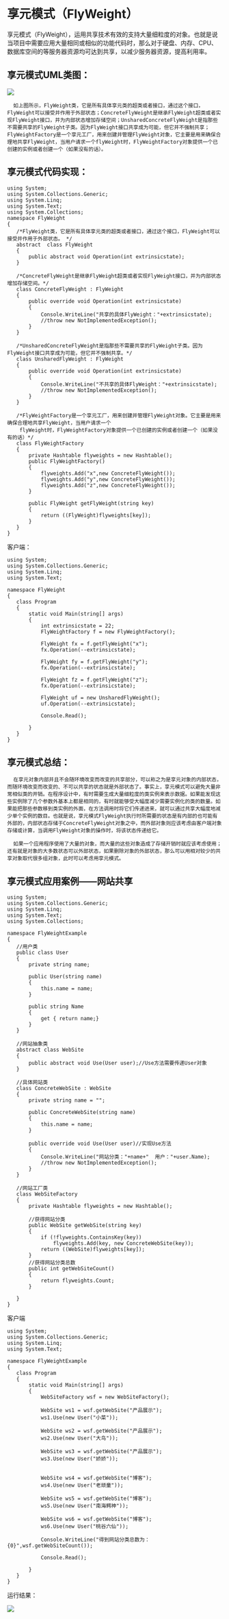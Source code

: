 # 享元模式（FlyWeight）
享元模式（FlyWeight），运用共享技术有效的支持大量细粒度的对象。也就是说当项目中需要应用大量相同或相似的功能代码时，那么对于硬盘、内存、CPU、数据库空间的等服务器资源均可达到共享，以减少服务器资源，提高利用率。

## 享元模式UML类图：

![](img/a004_001.png)

      如上图所示，FlyWeight类，它是所有具体享元类的超类或者接口，通过这个接口，FlyWeight可以接受并作用于外部状态；ConcreteFlyWeight是继承FlyWeight超类或者实现FlyWeight接口，并为内部状态增加存储空间；UnsharedConcreteFlyWeight是指那些不需要共享的FlyWeight子类。因为FlyWeight接口共享成为可能，但它并不强制共享；FlyWeightFactory是一个享元工厂，用来创建并管理FlyWeight对象，它主要是用来确保合理地共享FlyWeight，当用户请求一个flyWeight时，FlyWeightFactory对象提供一个已创建的实例或者创建一个（如果没有的话）。



## 享元模式代码实现：

```
using System;
using System.Collections.Generic;
using System.Linq;
using System.Text;
using System.Collections;
namespace FlyWeight
{
   /*FlyWeight类，它是所有具体享元类的超类或者接口，通过这个接口，FlyWeight可以接受并作用于外部状态。 */
   abstract  class FlyWeight
   {
       public abstract void Operation(int extrinsicstate);
   }

   /*ConcreteFlyWeight是继承FlyWeight超类或者实现FlyWeight接口，并为内部状态增加存储空间。*/
   class ConcreteFlyWeight : FlyWeight
   {
       public override void Operation(int extrinsicstate)
       {
           Console.WriteLine("共享的具体FlyWeight："+extrinsicstate);
           //throw new NotImplementedException();
       }
   }

   /*UnsharedConcreteFlyWeight是指那些不需要共享的FlyWeight子类。因为FlyWeight接口共享成为可能，但它并不强制共享。*/
   class UnsharedFlyWeight : FlyWeight
   {
       public override void Operation(int extrinsicstate)
       {
           Console.WriteLine("不共享的具体FlyWeight："+extrinsicstate);
           //throw new NotImplementedException();
       }
   }

   /*FlyWeightFactory是一个享元工厂，用来创建并管理FlyWeight对象。它主要是用来确保合理地共享FlyWeight，当用户请求一个
    flyWeight时，FlyWeightFactory对象提供一个已创建的实例或者创建一个（如果没有的话）*/
   class FlyWeightFactory
   {
       private Hashtable flyweights = new Hashtable();
       public FlyWeightFactory()
       {
           flyweights.Add("x",new ConcreteFlyWeight());
           flyweights.Add("y",new ConcreteFlyWeight());
           flyweights.Add("z",new ConcreteFlyWeight());
       }

       public FlyWeight getFlyWeight(string key)
       {
           return ((FlyWeight)flyweights[key]);
       }
   }
}
```
客户端：

```
using System;
using System.Collections.Generic;
using System.Linq;
using System.Text;

namespace FlyWeight
{
   class Program
   {
       static void Main(string[] args)
       {
           int extrinsicstate = 22;
           FlyWeightFactory f = new FlyWeightFactory();

           FlyWeight fx = f.getFlyWeight("x");
           fx.Operation(--extrinsicstate);

           FlyWeight fy = f.getFlyWeight("y");
           fx.Operation(--extrinsicstate);

           FlyWeight fz = f.getFlyWeight("z");
           fx.Operation(--extrinsicstate);

           FlyWeight uf = new UnsharedFlyWeight();
           uf.Operation(--extrinsicstate);

           Console.Read();

       }
   }
}
```

## 享元模式总结：

      在享元对象内部并且不会随环境改变而改变的共享部分，可以称之为是享元对象的内部状态，而随环境改变而改变的、不可以共享的状态就是外部状态了。事实上，享元模式可以避免大量非常相似类的开销。在程序设计中，有时需要生成大量细粒度的类实例来表示数据。如果能发现这些实例除了几个参数外基本上都是相同的，有时就能够受大幅度减少需要实例化的类的数量。如果能把那些参数移到类实例的外面，在方法调用时将它们传递进来，就可以通过共享大幅度地减少单个实例的数目。也就是说，享元模式FlyWeight执行时所需要的状态是有内部的也可能有外部的，内部状态存储于ConcreteFlyWeight对象之中，而外部对象则应该考虑由客户端对象存储或计算，当调用FlyWeight对象的操作时，将该状态传递给它。

      如果一个应用程序使用了大量的对象，而大量的这些对象造成了存储开销时就应该考虑使用；还有就是对象的大多数状态可以外部状态，如果删除对象的外部状态，那么可以用相对较少的共享对象取代很多组对象，此时可以考虑用享元模式。



## 享元模式应用案例——网站共享

```
using System;
using System.Collections.Generic;
using System.Linq;
using System.Text;
using System.Collections;

namespace FlyWeightExample
{
   //用户类
   public class User
   {
       private string name;

       public User(string name)
       {
           this.name = name;
       }

       public string Name
       {
           get { return name;}
       }
   }

   //网站抽象类
   abstract class WebSite
   {
       public abstract void Use(User user);//Use方法需要传递User对象
   }

   //具体网站类
   class ConcreteWebSite : WebSite
   {
       private string name = "";

       public ConcreteWebSite(string name)
       {
           this.name = name;
       }

       public override void Use(User user)//实现Use方法
       {
           Console.WriteLine("网站分类："+name+"  用户："+user.Name);
           //throw new NotImplementedException();
       }
   }

   //网站工厂类
   class WebSiteFactory
   {
       private Hashtable flyweights = new Hashtable();

       //获得网站分类
       public WebSite getWebSite(string key)
       {
           if (!flyweights.ContainsKey(key))
               flyweights.Add(key, new ConcreteWebSite(key));
           return ((WebSite)flyweights[key]);
       }
       //获得网站分类总数
       public int getWebSiteCount()
       {
           return flyweights.Count;
       }

   }
}
```
客户端
```
using System;
using System.Collections.Generic;
using System.Linq;
using System.Text;

namespace FlyWeightExample
{
   class Program
   {
       static void Main(string[] args)
       {
           WebSiteFactory wsf = new WebSiteFactory();

           WebSite ws1 = wsf.getWebSite("产品展示");
           ws1.Use(new User("小菜"));

           WebSite ws2 = wsf.getWebSite("产品展示");
           ws2.Use(new User("大鸟"));

           WebSite ws3 = wsf.getWebSite("产品展示");
           ws3.Use(new User("娇娇"));


           WebSite ws4 = wsf.getWebSite("博客");
           ws4.Use(new User("老顽童"));

           WebSite ws5 = wsf.getWebSite("博客");
           ws5.Use(new User("南海鳄神"));

           WebSite ws6 = wsf.getWebSite("博客");
           ws6.Use(new User("桃谷六仙"));

           Console.WriteLine("得到网站分类总数为：{0}",wsf.getWebSiteCount());

           Console.Read();

       }
   }
}
```
运行结果：

![](img/a004_002.png)